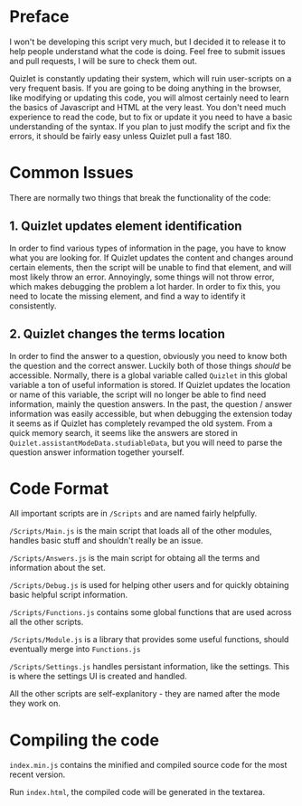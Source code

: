 # Preface
I won't be developing this script very much, but I decided it to release it to help people understand what the code is doing. Feel free to submit issues and pull requests, I will be sure to check them out.

Quizlet is constantly updating their system, which will ruin user-scripts on a very frequent basis. If you are going to be doing anything in the browser, like modifying or updating this code, you will almost certainly need to learn the basics of Javascript and HTML at the very least. You don't need much experience to read the code, but to fix or update it you need to have a basic understanding of the syntax. If you plan to just modify the script and fix the errors, it should be fairly easy unless Quizlet pull a fast 180.

# Common Issues

There are normally two things that break the functionality of the code:

## 1. Quizlet updates element identification

In order to find various types of information in the page, you have to know what you are looking for. If Quizlet updates the content and changes around certain elements, then the script will be unable to find that element, and will most likely throw an error. Annoyingly, some things will not throw error, which makes debugging the problem a lot harder. In order to fix this, you need to locate the missing element, and find a way to identify it consistently.

## 2. Quizlet changes the terms location
In order to find the answer to a question, obviously you need to know both the question and the correct answer. Luckily both of those things *should* be accessible. Normally, there is a global variable called `Quizlet` in this global variable a ton of useful information is stored. If Quizlet updates the location or name of this variable, the script will no longer be able to find need information, mainly the question answers. In the past, the question / answer information was easily accessible, but when debugging the extension today it seems as if Quizlet has completely revamped the old system. From a quick memory search, it seems like the answers are stored in `Quizlet.assistantModeData.studiableData`, but you will need to parse the question answer information together yourself.


# Code Format
All important scripts are in `/Scripts` and are named fairly helpfully. 

`/Scripts/Main.js` is the main script that loads all of the other modules, handles basic stuff and shouldn't really be an issue.

`/Scripts/Answers.js` is the main script for obtaing all the terms and information about the set. 

`/Scripts/Debug.js` is used for helping other users and for quickly obtaining basic helpful script information.

`/Scripts/Functions.js` contains some global functions that are used across all the other scripts.

`/Scripts/Module.js` is a library that provides some useful functions, should eventually merge into `Functions.js`

`/Scripts/Settings.js` handles persistant information, like the settings. This is where the settings UI is created and handled.

All the other scripts are self-explanitory - they are named after the mode they work on.


# Compiling the code
`index.min.js` contains the minified and compiled source code for the most recent version.

Run `index.html`, the compiled code will be generated in the textarea.
